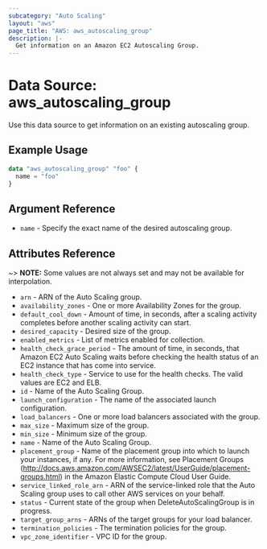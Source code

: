 ```yaml
---
subcategory: "Auto Scaling"
layout: "aws"
page_title: "AWS: aws_autoscaling_group"
description: |-
  Get information on an Amazon EC2 Autoscaling Group.
---
```


# Data Source: aws_autoscaling_group

Use this data source to get information on an existing autoscaling group.

## Example Usage

```terraform
data "aws_autoscaling_group" "foo" {
  name = "foo"
}
```

## Argument Reference

* `name` - Specify the exact name of the desired autoscaling group.

## Attributes Reference

~> **NOTE:** Some values are not always set and may not be available for
interpolation.

* `arn` - ARN of the Auto Scaling group.
* `availability_zones` - One or more Availability Zones for the group.
* `default_cool_down` - Amount of time, in seconds, after a scaling activity completes before another scaling activity can start.
* `desired_capacity` - Desired size of the group.
* `enabled_metrics` - List of metrics enabled for collection.
* `health_check_grace_period` - The amount of time, in seconds, that Amazon EC2 Auto Scaling waits before checking the health status of an EC2 instance that has come into service.
* `health_check_type` - Service to use for the health checks. The valid values are EC2 and ELB.
* `id` - Name of the Auto Scaling Group.
* `launch_configuration` - The name of the associated launch configuration.
* `load_balancers` - One or more load balancers associated with the group.
* `max_size` - Maximum size of the group.
* `min_size` - Minimum size of the group.
* `name` - Name of the Auto Scaling Group.
* `placement_group` - Name of the placement group into which to launch your instances, if any. For more information, see Placement Groups (http://docs.aws.amazon.com/AWSEC2/latest/UserGuide/placement-groups.html) in the Amazon Elastic Compute Cloud User Guide.
* `service_linked_role_arn` - ARN of the service-linked role that the Auto Scaling group uses to call other AWS services on your behalf.
* `status` - Current state of the group when DeleteAutoScalingGroup is in progress.
* `target_group_arns` - ARNs of the target groups for your load balancer.
* `termination_policies` - The termination policies for the group.
* `vpc_zone_identifier` - VPC ID for the group.
